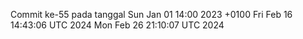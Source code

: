 Commit ke-55 pada tanggal Sun Jan 01 14:00 2023 +0100
Fri Feb 16 14:43:06 UTC 2024
Mon Feb 26 21:10:07 UTC 2024
